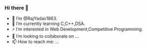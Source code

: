 ### Hi there 👋


- 🔭 I’m @RajYadav1863.
- 🌱 I’m currently learning C,C++,DSA.
- ⚡ I’m interested in Web Development,Competitive Programming.
- 👯 I’m looking to collaborate on ...
- 📫 How to reach me: ...

<!--
**RajYadav1863/RajYadav1863** is a ✨ _special_ ✨ repository because its `README.md` (this file) appears on your GitHub profile.

Here are some ideas to get you started:-->


